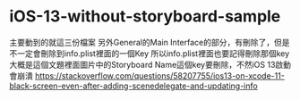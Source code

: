 # iOS-13-without-storyboard-sample
主要動到的就這三份檔案
另外General的Main Interface的部分，有刪除了，但是不一定會刪除到info.plist裡面的一個Key
所以info.plist裡面也要記得刪除那個key
大概是這個文題裡面圖片中的Storyboard Name這個key要刪除，不然iOS 13啟動會崩潰
https://stackoverflow.com/questions/58207755/ios13-on-xcode-11-black-screen-even-after-adding-scenedelegate-and-updating-info
